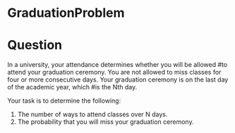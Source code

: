 # GraduationProblem


# Question

In a university, your attendance determines whether you will be allowed #to attend your graduation ceremony. 
You are not allowed to miss classes for four or more consecutive days. 
Your graduation ceremony is on the last day of the academic year, which #is the Nth day.

Your task is to determine the following:

1. The number of ways to attend classes over N days.
2. The probability that you will miss your graduation ceremony.
